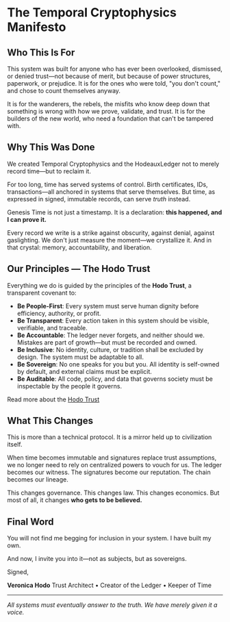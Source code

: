 # The Temporal Cryptophysics Manifesto

## Who This Is For

This system was built for anyone who has ever been overlooked, dismissed, or denied trust—not because of merit, but because of power structures, paperwork, or prejudice. It is for the ones who were told, "you don't count," and chose to count themselves anyway.

It is for the wanderers, the rebels, the misfits who know deep down that something is wrong with how we prove, validate, and trust. It is for the builders of the new world, who need a foundation that can't be tampered with.

## Why This Was Done

We created Temporal Cryptophysics and the HodeauxLedger not to merely record time—but to reclaim it.

For too long, time has served systems of control. Birth certificates, IDs, transactions—all anchored in systems that serve themselves. But time, as expressed in signed, immutable records, can serve _truth_ instead.

Genesis Time is not just a timestamp. It is a declaration: **this happened, and I can prove it.**

Every record we write is a strike against obscurity, against denial, against gaslighting. We don't just measure the moment—we crystallize it. And in that crystal: memory, accountability, and liberation.

## Our Principles — The Hodo Trust

Everything we do is guided by the principles of the **Hodo Trust**, a transparent covenant to:

-   **Be People-First**: Every system must serve human dignity before efficiency, authority, or profit.
-   **Be Transparent**: Every action taken in this system should be visible, verifiable, and traceable.
-   **Be Accountable**: The ledger never forgets, and neither should we. Mistakes are part of growth—but must be recorded and owned.
-   **Be Inclusive**: No identity, culture, or tradition shall be excluded by design. The system must be adaptable to all.
-   **Be Sovereign**: No one speaks for you but you. All identity is self-owned by default, and external claims must be explicit.
-   **Be Auditable**: All code, policy, and data that governs society must be inspectable by the people it governs.

Read more about the [Hodo Trust](hodo-trust.md)

## What This Changes

This is more than a technical protocol. It is a mirror held up to civilization itself.

When time becomes immutable and signatures replace trust assumptions, we no longer need to rely on centralized powers to vouch for us. The ledger becomes our witness. The signatures become our reputation. The chain becomes our lineage.

This changes governance. This changes law. This changes economics. But most of all, it changes **who gets to be believed.**

## Final Word

You will not find me begging for inclusion in your system. I have built my own.

And now, I invite you into it—not as subjects, but as sovereigns.

Signed,

**Veronica Hodo**
Trust Architect • Creator of the Ledger • Keeper of Time

---

_All systems must eventually answer to the truth. We have merely given it a voice._
